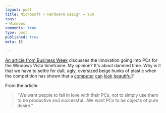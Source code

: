```yaml
--- 
layout: post
title: Microsoft + Hardware Design = Yum
tags: 
- Windows
comments: true
type: post
published: true
meta: {}

---
```

<a href="http://www.businessweek.com/technology/content/jul2006/tc20060726_652632.htm?chan=technology_technology+index+page_today%27s+top+stories">An article from Business Week</a> discusses the innovation going into PCs for the Windows Vista timeframe. My opinion? It's about damned time. Why is it that we have to settle for dull, ugly, oversized beige hunks of plastic when the competition has shown that a <a href="http://www.apple.com/macbook/macbook.html">computer</a> <a href="http://www.apple.com/macbookpro/">can</a> <a href="http://www.apple.com/imac/">look</a> <a href="http://www.apple.com/macmini/">beautiful</a>?

  From the article:
  <blockquote>"We want people to fall in love with their PCs, not to simply use them to be productive and successful...We want PCs to be objects of pure desire."</blockquote>
